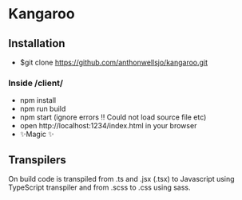 # Kangaroo
## Installation

- $git clone https://github.com/anthonwellsjo/kangaroo.git
### Inside /client/
- npm install
- npm run build
- npm start (ignore errors ‼  Could not load source file etc)
- open http://localhost:1234/index.html in your browser
- ✨Magic ✨


## Transpilers
On build code is transpiled from .ts and .jsx (.tsx) to Javascript using TypeScript transpiler
and from .scss to .css using sass.
